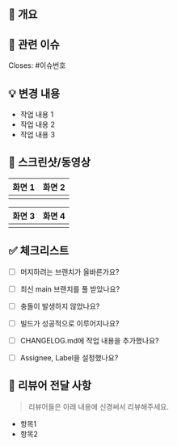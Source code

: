 <!--
PR 제목 규칙은 다음 형식을 따라주세요.
✨ [Type] scope: 작업 내용 요약
ex) [Feat] preview: 버퍼링 개선

Type 리스트: ✨ [Feat] | 🐛 [Fix] | 📝 [Docs] | [♻️] Refactor | [✅] Test | [🔖] Release | [🎛️] Chore |  [🚑️] Hotfix | ⏪️ [Revert]
Scope 리스트: camera | preview | guiding | network | other
-->

## 📝 개요

<!-- 이번 PR에서 작업한 내용을 간략하게 설명해주세요. -->


## 🔗 관련 이슈

<!-- 이 PR이 머지되면 Close할 이슈는 여기에 이슈 번호를 입력해주세요. -->
Closes: #이슈번호

<!-- 닫을 이슈가 여러개라면 더 추가해도 됩니다. >
<!-- Closes: #이슈번호2 -->
<!-- Closes: #이슈번호3 -->

<!-- 만약 이 PR과 관련된 이슈가 있지만, Close할 이슈가 아닌 경우 아래 라인의 주석을 풀고, 이슈 번호를 입력해주세요. -->
<!-- Related with: #이슈번호 -->


## 💡 변경 내용

<!-- 변경 사항에 대한 구체적인 내용을 작성해주세요. -->

- 작업 내용 1
- 작업 내용 2
- 작업 내용 3


## 📱 스크린샷/동영상

<!-- 작업 내용에 대한 스크린샷이나 동영상을 첨부해주세요. -->

| 화면 1 | 화면 2 |
| :---: | :---: |
|       |       |

| 화면 3 | 화면 4 |
| :---: | :---: |
|       |       |


## ✅ 체크리스트

<!-- PR을 보내기 전에 아래 항목들을 확인해주세요. -->

- [ ] 머지하려는 브랜치가 올바른가요?
- [ ] 최신 main 브랜치를 풀 받았나요?
- [ ] 충돌이 발생하지 않았나요?
- [ ] 빌드가 성공적으로 이루어지나요?
- [ ] CHANGELOG.md에 작업 내용을 추가했나요?
- [ ] Assignee, Label을 설정했나요?


## 💬 리뷰어 전달 사항

<!-- 리뷰어가 특별히 신경 써서 확인해야 할 부분이 있다면 자유롭게 작성해주세요. -->
<!-- (예: 릭이 없는지 확인해주세요, 테스트를 어떻게 할지 조언해주세요 등) -->

> 리뷰어들은 아래 내용에 신경써서 리뷰해주세요.

- 항목1
- 항목2

